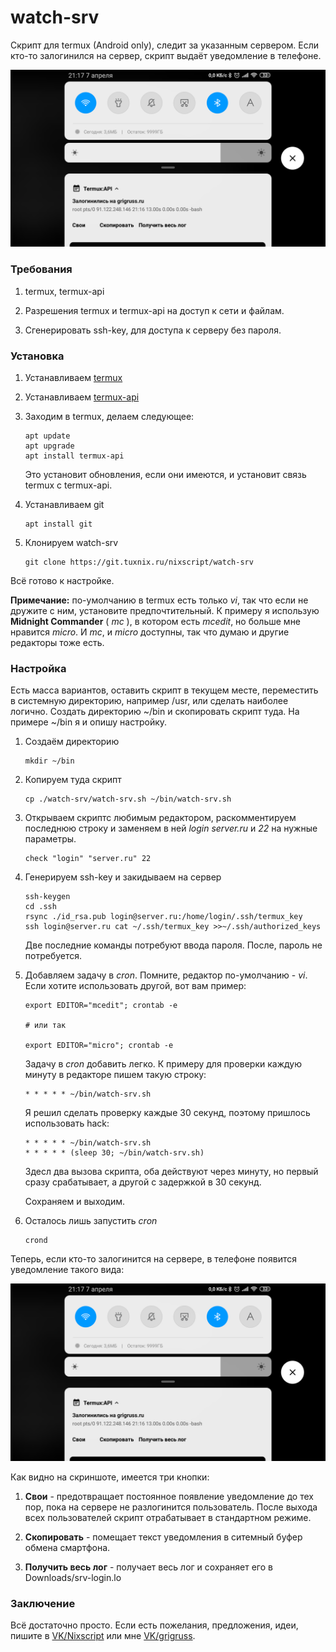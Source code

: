 # watch-srv

Скрипт для termux (Android only), следит за указанным сервером. Если кто-то залогинился на сервер, скрипт выдаёт уведомление в телефоне.

![ScreenShot](./screenshot.png)

### Требования

1. termux, termux-api

2. Разрешения termux и termux-api на доступ к сети и файлам.

3. Сгенерировать ssh-key, для доступа к серверу без пароля.

### Установка

1. Устанавливаем [termux](https://play.google.com/store/apps/details?id=com.termux)

2. Устанавливаем [termux-api](https://play.google.com/store/apps/details?id=com.termux.api)

3. Заходим в termux, делаем следующее:
    ```
    apt update
    apt upgrade
    apt install termux-api
    ```

    Это установит обновления, если они имеются, и установит связь termux с termux-api.

4. Устанавливаем git

    ```
    apt install git
    ```

5. Клонируем watch-srv

    ```
    git clone https://git.tuxnix.ru/nixscript/watch-srv
    ```

Всё готово к настройке.

**Примечание:** по-умолчанию в termux есть только *vi*,
так что если не дружите с ним, установите предпочтительный.
К примеру я использую **Midnight Commander** ( *mc* ),
в котором есть *mcedit*, но больше мне нравится *micro*.
И *mc*, и *micro* доступны, так что думаю и другие
редакторы тоже есть.

### Настройка

Есть масса вариантов, оставить скрипт в текущем месте,
переместить в системную директорию, например /usr, или
сделать наиболее логично. Создать директорию ~/bin и
скопировать скрипт туда. На примере ~/bin я и опишу
настройку.

1. Создаём директорию

    ```
    mkdir ~/bin
    ```

2. Копируем туда скрипт

    ```
    cp ./watch-srv/watch-srv.sh ~/bin/watch-srv.sh
    ```

3. Открываем скриптс любимым редактором, раскомментируем
последнюю строку и заменяем в ней *login* *server.ru* и
*22* на нужные параметры.

    ```
    check "login" "server.ru" 22
    ```

4. Генерируем ssh-key и закидываем на сервер

    ```
    ssh-keygen
    cd .ssh
    rsync ./id_rsa.pub login@server.ru:/home/login/.ssh/termux_key
    ssh login@server.ru cat ~/.ssh/termux_key >>~/.ssh/authorized_keys
    ```

    Две последние команды потребуют ввода пароля.
    После, пароль не потребуется.

5. Добавляем задачу в *cron*. Помните, редактор
по-умолчанию - *vi*. Если хотите использовать другой,
вот вам пример:

    ```
    export EDITOR="mcedit"; crontab -e

    # или так

    export EDITOR="micro"; crontab -e
    ```

    Задачу в *cron* добавить легко. К примеру для проверки
    каждую минуту в редакторе пишем такую строку:

    ```
    * * * * * ~/bin/watch-srv.sh
    ```

    Я решил сделать проверку каждые 30 секунд, поэтому
    пришлось использовать hack:

    ```
    * * * * * ~/bin/watch-srv.sh
    * * * * * (sleep 30; ~/bin/watch-srv.sh)
    ```

    Здесл два вызова скрипта, оба действуют через минуту,
    но первый сразу срабатывает, а другой с задержкой в
    30 секунд.

    Сохраняем и выходим.

6. Осталось лишь запустить *cron*

    ```
    crond
    ```

Теперь, если кто-то залогинится на сервере, в
телефоне появится уведомление такого вида:

![ScreenShot](./screenshot.png)

Как видно на скриншоте, имеется три кнопки:

1. **Свои** - предотвращает постоянное появление
уведомление до тех пор, пока на сервере не
разлогинится пользователь. После выхода всех
пользователей скрипт отрабатывает в стандартном
режиме.

2. **Скопировать** - помещает текст уведомления в
ситемный буфер обмена смартфона.

3. **Получить весь лог** - получает весь лог и
сохраняет его в Downloads/srv-login.lo

### Заключение

Всё достаточно просто. Если есть пожелания,
предложения, идеи, пишите в [VK/Nixscript](https://vk.com/nixscript)
или мне [VK/grigruss](https://vk.com/grigruss).
